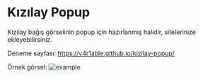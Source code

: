# Kızılay Popup

Kızılay bağış görselinin popup için hazırlanmış halidir, sitelerinize ekleyebilirsiniz.

Deneme sayfası: https://v4r1able.github.io/kizilay-popup/

Örnek görsel: ![example](https://leventemre.com/app/resimler/deprem/ornek.png)
